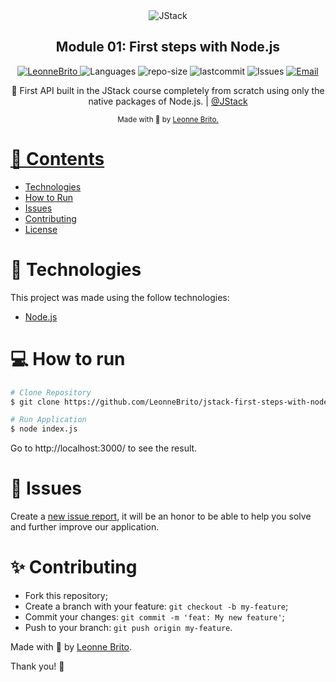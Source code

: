 <div align="center">
  <img alt="JStack" src="https://jstack.com.br/_next/image?url=%2F_next%2Fstatic%2Fmedia%2Flogo.a975a9bf.svg&w=256&q=75" />
</div>

<h2 align="center">
Module 01: First steps with Node.js
</h2>

<p align="center">	
   <a href="https://www.linkedin.com/in/leonne-sousa-brito/">
      <img alt="LeonneBrito" src="https://img.shields.io/badge/-LeonneBrito-5965e0?style=flat&logo=Linkedin&logoColor=white" />
   </a>
  <img alt="Languages" src="https://img.shields.io/github/languages/count/LeonneBrito/jstack-first-steps-with-nodejs?color=%235963C5" />
  <img alt="repo-size" src="https://img.shields.io/github/repo-size/LeonneBrito/jstack-first-steps-with-nodejs?color=%235761C3" />
  <img alt="lastcommit" src="https://img.shields.io/github/last-commit/LeonneBrito/jstack-first-steps-with-nodejs?color=%235761C3" />
  <img alt="Issues" src="https://img.shields.io/github/issues/LeonneBrito/jstack-first-steps-with-nodejs?color=%235965E0">
  <a href="mailto:britoleonne@gmail.com">
   <img alt="Email" src="https://img.shields.io/badge/-britoleonne%40gmail.com-%23525DCB" />
  </a>
</p>

<p align="center">
   🚀  First API built in the JStack course completely from scratch using only the native packages of Node.js. | <a href="https://jstack.com.br/">@JStack</a>
</p>

<div align="center">
  <sub> Made with 💖 by
    <a href="https://github.com/LeonneBrito">Leonne Brito.
  </sub>
</div>

# 📌 Contents

* [Technologies](#rocket-technologies)
* [How to Run](#computer-how-to-run)
* [Issues](#bug-issues)
* [Contributing](#sparkles-issues)
* [License](#page_facing_up-license)


# :rocket: Technologies
This project was made using the follow technologies:

* [Node.js](https://nodejs.org/en/)

# :computer: How to run

```bash
# Clone Repository
$ git clone https://github.com/LeonneBrito/jstack-first-steps-with-nodejs.git
```

```bash
# Run Application
$ node index.js
```

Go to http://localhost:3000/ to see the result.

# :bug: Issues

Create a <a href="https://github.com/LeonneBrito/jstack-first-steps-with-nodejs/issues">new issue report</a>, it will be an honor to be able to help you solve and further improve our application.

# :sparkles: Contributing

- Fork this repository;
- Create a branch with your feature: `git checkout -b my-feature`;
- Commit your changes: `git commit -m 'feat: My new feature'`;
- Push to your branch: `git push origin my-feature`.

Made with 💖 by [Leonne Brito](https://www.linkedin.com/in/leonne-sousa-brito/).

Thank you! 🌠

